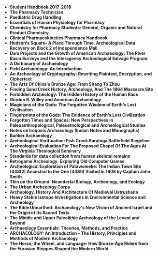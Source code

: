 <ul>
                                <li><b><a target="_blank" href="https://github.com/manjunath5496/Archaeology-Books/blob/master/arche(1).pdf" style="text-decoration:none;">Student Handbook 2017-2018 </a></b></li>
                                <li><b><a target="_blank" href="https://github.com/manjunath5496/Archaeology-Books/blob/master/arche(2).pdf" style="text-decoration:none;">The Pharmacy Technician</a></b></li>
                                <li><b><a target="_blank" href="https://github.com/manjunath5496/Archaeology-Books/blob/master/arche(3).pdf" style="text-decoration:none;">Paediatric Drug Handling</a></b></li>
                               
<li><b><a target="_blank" href="https://github.com/manjunath5496/Archaeology-Books/blob/master/arche(4).pdf" style="text-decoration:none;">Essentials of Human Physiology for Pharmacy</a></b></li>
                                <li><b><a target="_blank" href="https://github.com/manjunath5496/Archaeology-Books/blob/master/arche(5).pdf" style="text-decoration:none;">Chemistry for Pharmacy Students:
General, Organic and Natural Product Chemistry</a></b></li>
                                
 <li><b><a target="_blank" href="https://github.com/manjunath5496/Archaeology-Books/blob/master/arche(6).pdf" style="text-decoration:none;">Clinical Pharmacokinetics Pharmacy Handbook</a></b></li>
                          
<li><b><a target="_blank" href="https://github.com/manjunath5496/Archaeology-Books/blob/master/arche(7).pdf" style="text-decoration:none;">Hudson's Square- A Place Through Time. Archeological Data Recovery on Block 2 of Independence Mall</a></b></li>
                                <li><b><a target="_blank" href="https://github.com/manjunath5496/Archaeology-Books/blob/master/arche(8).pdf" style="text-decoration:none;">Dam Projects and the Growth of American Archaeology: The River Basin Surveys and the Interagency Archeological Salvage Program</a></b></li>
                                <li><b><a target="_blank" href="https://github.com/manjunath5496/Archaeology-Books/blob/master/arche(9).pdf" style="text-decoration:none;">A Dictionary of Archaeology</a></b></li>
                                
<li><b><a target="_blank" href="https://github.com/manjunath5496/Archaeology-Books/blob/master/arche(10).pdf" style="text-decoration:none;">Field Archaeology: An Introduction</a></b></li>  
        
<li><b><a target="_blank" href="https://github.com/manjunath5496/Archaeology-Books/blob/master/arche(11).pdf" style="text-decoration:none;">An Archeology of Cryptography: Rewriting
Plaintext, Encryption, and Ciphertext</a></b></li>
                                <li><b><a target="_blank" href="https://github.com/manjunath5496/Archaeology-Books/blob/master/arche(12).pdf" style="text-decoration:none;">The Arts Of China's Bronze Age: From Shang To  Zhou </a></b></li>
 <li><b><a target="_blank" href="https://github.com/manjunath5496/Archaeology-Books/blob/master/arche(13).pdf" style="text-decoration:none;">Finding Sand Creek History, Archeology, And The 1864 Massacre Site</a></b></li>  
 
 <li><b><a target="_blank" href="https://github.com/manjunath5496/Archaeology-Books/blob/master/arche(15).rar" style="text-decoration:none;">Forbidden Archeology: The Hidden History of the Human Race</a></b></li>
                                <li><b><a target="_blank" href="https://github.com/manjunath5496/Archaeology-Books/blob/master/arche(16).pdf" style="text-decoration:none;">Gordon R. Willey
and American Archaeology</a></b></li>
                               
<li><b><a target="_blank" href="https://github.com/manjunath5496/Archaeology-Books/blob/master/arche(17).pdf" style="text-decoration:none;">Magicians of the Gods: The Forgotten Wisdom of Earth's Lost Civilisation</a></b></li>
                                <li><b><a target="_blank" href="https://github.com/manjunath5496/Archaeology-Books/blob/master/arche(18).pdf" style="text-decoration:none;">Fingerprints of the Gods: The Evidence of Earth's Lost Civilization </a></b></li>
                                
 <li><b><a target="_blank" href="https://github.com/manjunath5496/Archaeology-Books/blob/master/arche(19).pdf" style="text-decoration:none;"> Forgotten Times and Spaces: New Perspectives in Paleoanthropological, Paleoetnological and Archeological Studies </a></b></li>
                          
<li><b><a target="_blank" href="https://github.com/manjunath5496/Archaeology-Books/blob/master/arche(20).pdf" style="text-decoration:none;">Notes on Iroquois Archaeology (Indian Notes and Monographs) </a></b></li>

<li><b><a target="_blank" href="https://github.com/manjunath5496/Archaeology-Books/blob/master/arche(21).pdf" style="text-decoration:none;">Bunker Archaeology </a></b></li>

<li><b><a target="_blank" href="https://github.com/manjunath5496/Archaeology-Books/blob/master/arche(22).pdf" style="text-decoration:none;">Archeological Verification: Fish Creek Saratoga Battlefield Siegeline</a></b></li>
                                <li><b><a target="_blank" href="https://github.com/manjunath5496/Archaeology-Books/blob/master/arche(23).pdf" style="text-decoration:none;">Archeological Evaluation For The Proposed Chapel Of The Ages At The Virginia Theological Seminary</a></b></li>
                               
<li><b><a target="_blank" href="https://github.com/manjunath5496/Archaeology-Books/blob/master/arche(24).pdf" style="text-decoration:none;">Standards for data collection from human skeletal remains</a></b></li>
                                <li><b><a target="_blank" href="https://github.com/manjunath5496/Archaeology-Books/blob/master/arche(25).pdf" style="text-decoration:none;">Retrogame Archeology: Exploring Old Computer Games</a></b></li>
                                
 <li><b><a target="_blank" href="https://github.com/manjunath5496/Archaeology-Books/blob/master/arche(26).pdf" style="text-decoration:none;">Archeological Exploration of Patawomeke: The Indian Town Site (44St2) Ancestral to the One (44Stl) Visited in 1608 by Captain John Smith </a></b></li>
                          
<li><b><a target="_blank" href="https://github.com/manjunath5496/Archaeology-Books/blob/master/arche(27).pdf" style="text-decoration:none;">Thin on the Ground: Neandertal Biology, Archeology, and Ecology</a></b></li>

<li><b><a target="_blank" href="https://github.com/manjunath5496/Archaeology-Books/blob/master/arche(28).pdf" style="text-decoration:none;">The Urban Archeology Corps</a></b></li>

<li><b><a target="_blank" href="https://github.com/manjunath5496/Archaeology-Books/blob/master/arche(29).pdf" style="text-decoration:none;">Archeology, History And Architecture Of Medieval Ustrushana</a></b></li>
                                <li><b><a target="_blank" href="https://github.com/manjunath5496/Archaeology-Books/blob/master/arche(30).pdf" style="text-decoration:none;">Heavy Stable Isotope Investigations in
Environmental Science and Archeology</a></b></li>
                               
<li><b><a target="_blank" href="https://github.com/manjunath5496/Archaeology-Books/blob/master/arche(31).pdf" style="text-decoration:none;">The Bible Unearthed: Archaeology's New Vision of Ancient Israel and the Origin of Its Sacred Texts</a></b></li>
                                <li><b><a target="_blank" href="https://github.com/manjunath5496/Archaeology-Books/blob/master/arche(32).rar" style="text-decoration:none;">The Middle and Upper
Paleolithic Archeology of the Levant and Beyond</a></b></li>
                                <li><b><a target="_blank" href="https://github.com/manjunath5496/Archaeology-Books/blob/master/arche(33).pdf" style="text-decoration:none;">Archaeology Essentials: Theories, Methods, and Practice</a></b></li>
     <li><b><a target="_blank" href="https://github.com/manjunath5496/Archaeology-Books/blob/master/arche(14).pdf" style="text-decoration:none;">ARCHAEOLOGY: An Introduction - The History, Principles and Methods of Modern Archaeology</a></b></li>
                              
<li><b><a target="_blank" href="https://github.com/manjunath5496/Archaeology-Books/blob/master/arche(34).pdf" style="text-decoration:none;">The Horse, the Wheel, and Language: How Bronze-Age Riders from the Eurasian Steppes Shaped the Modern World</a></b></li>
                                                             
</ul>
